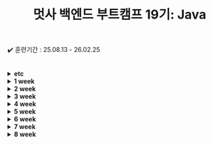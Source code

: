 
<div align="center">

  # 멋사 백엔드 부트캠프 19기: Java
  
</div>

<br>

✔️ 훈련기간 : 25.08.13 - 26.02.25

<br>
<details>
    <summary><strong>etc</strong></summary>

* [java_주요메서드_정리.md](./src/etc/java_주요메서드_정리.md)

</details>

<details>
    <summary><strong>1 week</strong></summary>

```bash
    2025.08.13 
        ├ 14:00 ~ 18:00 오리엔테이션
        └
    2025.08.14
        ├ 09:00 ~ 12:00 Git 설치 & JDK 설치 및 환경설정
        └ 13:00 ~ 18:00 Git & GitHub 기본 개념,Git 기본 명령어 실습
```
* [0813내용.md](./src/week_01/_0813/0813내용.md)
* [0814내용.md](./src/week_01/_0814/0814내용.md)

</details>


<details>
    <summary><strong>2 week</strong></summary>

```bash
    2025.08.18 
        ├ 09:00 ~ 12:00 자바 프로그래밍 기초 (자바개념, JDK)
        └ 13:00 ~ 18:00 자바 프로그래밍 기초 (IDE, 식별, 접근제어자)
    2025.08.19
        ├ 09:00 ~ 12:00 자바 프로그래밍 기초 (변수와 데이터 타입, 형변환)
        └ 13:00 ~ 18:00 자바 프로그래밍 기초 (연산자, 조건문)
    2025.08.20
        ├ 09:00 ~ 12:00 자바 프로그래밍 기초 (반복문 while & for)
        └ 13:00 ~ 18:00 자바 프로그래밍 기초 (반복문과 label, 배열)
    2025.08.21
        ├ 09:00 ~ 12:00 자바 프로그래밍 기초 (다차원배열, 객체지향 기초)
        └ 13:00 ~ 18:00 자바 프로그래밍 기초 (클래스와 객체, 필드, 메서드)
    2025.08.22
        ├ 09:00 ~ 12:00 자바 프로그래밍 기초 (기본 생성자, 매개변수 생성자, 오버로딩)
        └ 13:00 ~ 18:00 자바 프로그래밍 기초 (this, 메서드체이닝, 패키지와 import)
```
* [0818내용.md](./src/week_02/_0818/0818내용.md)
* [0819내용.md](./src/week_02/_0819/0819내용.md)
* [0820내용.md](./src/week_02/_0820/0820내용.md)
* [0821내용.md](./src/week_02/_0821/0821내용.md)
* [0822내용.md](./src/week_02/_0822/0822내용.md)

</details>
<details>
    <summary><strong>3 week</strong></summary>

```bash
    2025.08.25 
        ├ 09:00 ~ 12:00 자바 프로그래밍 기초 (상속)
        └ 13:00 ~ 18:00 자바 프로그래밍 기초 (getter & setter, 메서드 오버라이딩 & 오버로딩)
    2025.08.26
        ├ 09:00 ~ 12:00 자바 프로그래밍 기초 (객체 형변환, 추상 클래스)
        └ 13:00 ~ 18:00 자바 프로그래밍 기초 (인터페이스 클래스, 디자인 패턴, 개념정리)
    2025.08.27
        ├ 09:00 ~ 12:00 자바 프로그래밍 기초 (오브젝트 Override, final과 열거형, 내부클래스)
        └ 13:00 ~ 18:00 자바 프로그래밍 기초 (오브젝트 메서드, String 클래스, String 빌더&버퍼, Math)
    2025.08.28
        ├ 09:00 ~ 12:00 자바 프로그래밍 기초 (System 클래스, Wrapper 클래스)
        └ 13:00 ~ 18:00 자바 프로그래밍 기초 (컬렉션 프레임워크 : list, set, map)
    2025.08.29
        ├ 09:00 ~ 18:00 자바 프로그래밍 기초 - 미니 프로젝트 만들기 
        └ 
```
* [0825내용.md](./src/week_03/_0825/0825내용.md)
* [0826내용.md](./src/week_03/_0826/0826내용.md)
* [0827내용.md](./src/week_03/_0827/0827내용.md)
* [0828내용.md](./src/week_03/_0828/0828내용.md)
* [0829내용.md](./src/week_03/_0829/0829내용.md)

</details>

<details>
    <summary><strong>4 week</strong></summary>

```bash
    2025.09.01
        ├ 09:00 ~ 18:00 프로젝트 발표 및 피드백
        └ 
    2025.09.02
        ├ 09:00 ~ 12:00 자바 프로그래밍 기초 (Collections 활용, Generic)
        └ 13:00 ~ 18:00 자바 프로그래밍 기초 (Iterator, 날짜시간 API, 예외처리)
    2025.09.03
        ├ 09:00 ~ 12:00 자바 프로그래밍 기초  (예외처리 개념, try-catch, throws)
        └ 13:00 ~ 18:00 자바 프로그래밍 기초  (throw new, 사용자 지정 예외, Java IO 개념)
    2025.09.04
        ├ 09:00 ~ 12:00 자바 프로그래밍 기초 (바이트 스트림(복습), 표준 입출력 스트림, File)
        └ 13:00 ~ 18:00 자바 프로그래밍 기초 (파일 I/O와 컬렉션(List) 연동 실습, 데이터 스트림)
    2025.09.05
        ├ 09:00 ~ 12:00 자바 프로그래밍 기초 (객체지향 프로그래밍 OOP, SOLD 원칙, SRP)
        └ 13:00 ~ 18:00 자바 프로그래밍 기초 (OCP, LSP, ISP, DIP)
```
* [0901내용.md](./src/week_04/_0901/0901내용.md)
* [0902내용.md](./src/week_04/_0902/0902내용.md)
* [0903내용.md](./src/week_04/_0903/0903내용.md)
* [0904내용.md](./src/week_04/_0904/0904내용.md)
* [0905내용.md](./src/week_04/_0905/0905내용.md)

</details>


<details>
    <summary><strong>5 week</strong></summary>

```bash
    2025.09.08
        ├ 휴강
        └ 
    2025.09.09
        ├ 09:00 ~ 12:00 관계형 데이터베이스 (DB 개념, RDB와 MySQL, Docker)
        └ 13:00 ~ 18:00 관계형 데이터베이스 (MySQL Workbench, SQL 쿼리문)
    2025.09.10
        ├ 09:00 ~ 12:00 관계형 데이터베이스 (SQL 설명, SELECT, WHERE, LIKE, NULL, LIMIT)
        └ 13:00 ~ 18:00 관계형 데이터베이스 (SQL 함수, ORDER BY, GROUP BY, HAVING, JOIN)
    2025.09.11
        ├ 09:00 ~ 12:00 관계형 데이터베이스 (JOIN 심화 : 범위 / 외부 / 자기자신, 서브쿼리)
        └ 13:00 ~ 18:00 관계형 데이터베이스 (상관 서브쿼리, 집합 연산, 윈도우 함수, DDL과 DB설계)
    2025.09.12
        ├ 09:00 ~ 12:00 관계형 데이터베이스 (TABLE DML, INDEX, DB 설계 방식)
        └ 13:00 ~ 18:00 관계형 데이터베이스 (트랜잭션, ALTER 사용, JDBC 개념)
```
* [0909내용.md](./src/week_05/_0909/0909내용.md)
* [0910내용.md](./src/week_05/_0910/0910내용.md)
* [0911내용.md](./src/week_05/_0911/0911내용.md)
* [0912내용.md](./src/week_05/_0912/0912내용.md)


</details>


<details>
    <summary><strong>6 week</strong></summary>

```bash
    2025.09.15
        ├ 09:00 ~ 12:00 JDBC 프로그래밍 (JDBC, Gradle/Maven, JDBC 절차)
        └ 13:00 ~ 18:00 JDBC 프로그래밍 (executeUpdate/executeQuery, DAO/DTO 패턴)
    2025.09.16
        ├ 09:00 ~ 12:00 JDBC 프로그래밍 (DAO/DTO 복습)
        └ 13:00 ~ 18:00 JDBC 프로그래밍 (JDBC 트랜잭션, HikariCP)
    2025.09.17
        ├ 09:00 ~ 18:00 미니프로젝트 DAO DTO 리펙토링
        └ 
    2025.09.18
        ├ 09:00 ~ 12:00 FrontEnd (웹 역사와 HTML, 개발 환경 구축)
        └ 13:00 ~ 18:00 FrontEnd (Node.js, html 주요태그)
    2025.09.19
        ├ 09:00 ~ 12:00 FrontEnd (CSS, CSS 선택자)
        └ 13:00 ~ 18:00 FrontEnd (cascading 원칙)
```
* [0915내용.md](./src/week_06/_0915/0915내용.md)
* [0916내용.md](./src/week_06/_0916/0916내용.md)
* [0917내용.md](./src/week_06/_0917/0917내용.md)
* [0918내용.md](./src/week_06/_0918/0918내용.md)
* [0919내용.md](./src/week_06/_0919/0919내용.md)


</details>



<details>
    <summary><strong>7 week</strong></summary>

```bash
    2025.09.22
        ├ 09:00 ~ 12:00 FrontEnd (css 크기 단위, display)
        └ 13:00 ~ 18:00 FrontEnd (posoition)
    2025.09.23
        ├ 09:00 ~ 12:00 FrontEnd (JS 개념, 변수와 상수, 데이터 타입, 연산자, 조건문)
        └ 13:00 ~ 18:00 FrontEnd (함수, 객체, 배열)
    2025.09.24
        ├ 09:00 ~ 12:00 FrontEnd (JS 배열 메서드, 객체 순회)
        └ 13:00 ~ 18:00 FrontEnd (클래스와 프로토타입, 동기와 비동기 처리)
    2025.09.25
        ├ 09:00 ~ 14:00 FrontEnd (DOM 개념, 요소 선택, 요소 제어, 이벤트 처리)
        └ 14:00 ~ 18:00 자바 프로그래밍 (프로세스와 스레드, 스레드 생성, 동기화, 데몬스레드, 스레드 메서드)
    2025.09.26
        ├ 공강
        └ 
```
* [0922내용.md](./src/week_07/_0922/0922내용.md)
* [0923내용.md](./src/week_07/_0923/0923내용.md)
* [0924내용.md](./src/week_07/_0924/0924내용.md)
* [0925내용.md](./src/week_07/_0925/0925내용.md)
* [0925내용java.md](./src/week_07/_0925/0925내용java.md)

</details>

<details>
    <summary><strong>8 week</strong></summary>

```bash
    2025.09.29
        ├ 09:00 ~ 14:00 백엔드 프로그래밍 (스레드 간 통신, 스레드 제어, 데드락 해결방식, 유틸 concurrent)
        └ 14:00 ~ 18:00 백엔드 프로그래밍 (함수형 프로그래밍, 함수형 인터페이스와 람다식)
    2025.09.30
        ├ 09:00 ~ 14:00 백엔드 프로그래밍 (Stream API, 스트림 사용과 생성)
        └ 14:00 ~ 18:00 백엔드 프로그래밍 (스트림과 객체 참조, 스트림 연산 활용, 옵셔널 클래스)
    2025.10.01
        ├ 09:00 ~ 14:00 Network 프로그래밍 (Network 기본 개념, TCP 통신 이해, Java 네트워크 프로그래밍)
        └ 14:00 ~ 18:00 Network 프로그래밍 (Java Socket, TCP 채팅 만들기)
    2025.10.02
        ├ 
        └ 
    2025.10.03
        ├ 
        └ 
```
* [0929내용.md](./src/week_08/_0929/0929내용.md)
* [0930내용.md](./src/week_08/_0930/0930내용.md)
* [1001내용.md](./src/week_08/_1001/1001내용.md)

</details>
